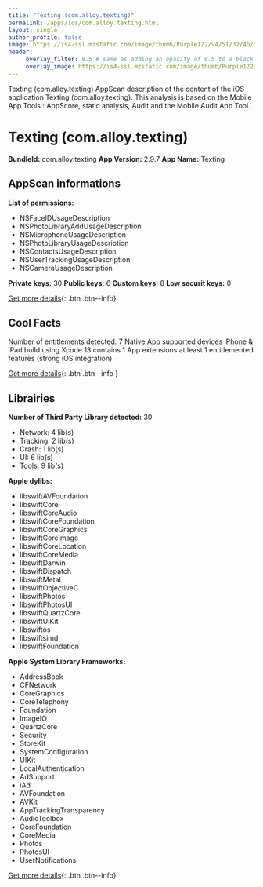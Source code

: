 ```yaml
---
title: "Texting (com.alloy.texting)"
permalink: /apps/ios/com.alloy.texting.html
layout: single
author_profile: false
image: https://is4-ssl.mzstatic.com/image/thumb/Purple122/v4/51/32/4b/51324bce-3299-def3-f25d-c0fa84e95da5/AppIcon-0-0-1x_U007emarketing-0-0-0-7-0-0-sRGB-0-0-0-GLES2_U002c0-512MB-85-220-0-0.jpeg/512x512bb.jpg
header: 
     overlay_filter: 0.5 # same as adding an opacity of 0.5 to a black background
     overlay_image: https://is4-ssl.mzstatic.com/image/thumb/Purple122/v4/51/32/4b/51324bce-3299-def3-f25d-c0fa84e95da5/AppIcon-0-0-1x_U007emarketing-0-0-0-7-0-0-sRGB-0-0-0-GLES2_U002c0-512MB-85-220-0-0.jpeg/512x512bb.jpg
---
```

Texting (com.alloy.texting) AppScan description of the content of the iOS application Texting (com.alloy.texting). This analysis is based on the Mobile App Tools : AppScore, static analysis, Audit and the Mobile Audit App Tool.

# Texting (com.alloy.texting)

**BundleId:** com.alloy.texting
**App Version:** 2.9.7
**App Name:** Texting


## AppScan informations 

**List of permissions:** 
- NSFaceIDUsageDescription
- NSPhotoLibraryAddUsageDescription
- NSMicrophoneUsageDescription
- NSPhotoLibraryUsageDescription
- NSContactsUsageDescription
- NSUserTrackingUsageDescription
- NSCameraUsageDescription
  
  
**Private keys:** 30
**Public keys:** 6
**Custom keys:** 8
**Low securit keys:** 0
  
[Get more details](/pricing.html){: .btn .btn--info}

## Cool Facts

Number of entitlements detected: 7
Native App
supported devices iPhone & iPad
build using Xcode 13
contains 1 App extensions
at least 1 entitlemented features (strong iOS integration)
  
[Get more details](/pricing.html){: .btn .btn--info }

## Librairies 
**Number of Third Party Library detected:** 30
- Network: 4 lib(s)
- Tracking: 2 lib(s)
- Crash: 1 lib(s)
- UI: 6 lib(s)
- Tools: 9 lib(s)


**Apple dylibs:**
- libswiftAVFoundation
- libswiftCore
- libswiftCoreAudio
- libswiftCoreFoundation
- libswiftCoreGraphics
- libswiftCoreImage
- libswiftCoreLocation
- libswiftCoreMedia
- libswiftDarwin
- libswiftDispatch
- libswiftMetal
- libswiftObjectiveC
- libswiftPhotos
- libswiftPhotosUI
- libswiftQuartzCore
- libswiftUIKit
- libswiftos
- libswiftsimd
- libswiftFoundation


**Apple System Library Frameworks:**
- AddressBook
- CFNetwork
- CoreGraphics
- CoreTelephony
- Foundation
- ImageIO
- QuartzCore
- Security
- StoreKit
- SystemConfiguration
- UIKit
- LocalAuthentication
- AdSupport
- iAd
- AVFoundation
- AVKit
- AppTrackingTransparency
- AudioToolbox
- CoreFoundation
- CoreMedia
- Photos
- PhotosUI
- UserNotifications


  
[Get more details](/pricing.html){: .btn .btn--info}

